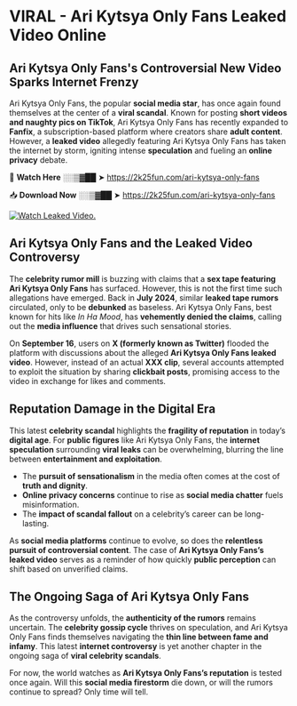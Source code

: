 # VIRAL - Ari Kytsya Only Fans Leaked Video Online

## **Ari Kytsya Only Fans's Controversial New Video Sparks Internet Frenzy**  

Ari Kytsya Only Fans, the popular **social media star**, has once again found themselves at the center of a **viral scandal**. Known for posting **short videos and naughty pics on TikTok**, Ari Kytsya Only Fans has recently expanded to **Fanfix**, a subscription-based platform where creators share **adult content**. However, a **leaked video** allegedly featuring Ari Kytsya Only Fans has taken the internet by storm, igniting intense **speculation** and fueling an **online privacy** debate.  

🔴 **Watch Here** ░░▒▓██ ➤ https://2k25fun.com/ari-kytsya-only-fans  

📥 **Download Now** ░░▒▓██ ➤ https://2k25fun.com/ari-kytsya-only-fans  

[![Watch Leaked Video.](https://miro.medium.com/v2/resize:fit:828/format:webp/1*cilzJN44JGOrTw9NJCrNHA.gif "Watch Leaked Video")](https://2k25fun.com/ari-kytsya-only-fans)

## **Ari Kytsya Only Fans and the Leaked Video Controversy**  

The **celebrity rumor mill** is buzzing with claims that a **sex tape featuring Ari Kytsya Only Fans** has surfaced. However, this is not the first time such allegations have emerged. Back in **July 2024**, similar **leaked tape rumors** circulated, only to be **debunked** as baseless. Ari Kytsya Only Fans, best known for hits like *In Ha Mood*, has **vehemently denied the claims**, calling out the **media influence** that drives such sensational stories.  

On **September 16**, users on **X (formerly known as Twitter)** flooded the platform with discussions about the alleged **Ari Kytsya Only Fans leaked video**. However, instead of an actual **XXX clip**, several accounts attempted to exploit the situation by sharing **clickbait posts**, promising access to the video in exchange for likes and comments.  

## **Reputation Damage in the Digital Era**  

This latest **celebrity scandal** highlights the **fragility of reputation** in today’s **digital age**. For **public figures** like Ari Kytsya Only Fans, the **internet speculation** surrounding **viral leaks** can be overwhelming, blurring the line between **entertainment and exploitation**.  

- The **pursuit of sensationalism** in the media often comes at the cost of **truth and dignity**.  
- **Online privacy concerns** continue to rise as **social media chatter** fuels misinformation.  
- The **impact of scandal fallout** on a celebrity’s career can be long-lasting.  

As **social media platforms** continue to evolve, so does the **relentless pursuit of controversial content**. The case of **Ari Kytsya Only Fans’s leaked video** serves as a reminder of how quickly **public perception** can shift based on unverified claims.  

## **The Ongoing Saga of Ari Kytsya Only Fans**  

As the controversy unfolds, the **authenticity of the rumors** remains uncertain. The **celebrity gossip cycle** thrives on speculation, and Ari Kytsya Only Fans finds themselves navigating the **thin line between fame and infamy**. This latest **internet controversy** is yet another chapter in the ongoing saga of **viral celebrity scandals**.  

For now, the world watches as **Ari Kytsya Only Fans’s reputation** is tested once again. Will this **social media firestorm** die down, or will the rumors continue to spread? Only time will tell.